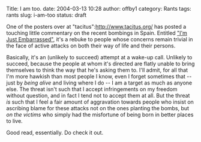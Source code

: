 Title: I am too.
date: 2004-03-13 10:28
author: offby1
category: Rants
tags: rants
slug: i-am-too
status: draft

One of the posters over at "tacitus":http://www.tacitus.org/ has posted a touching little commentary on the recent bombings in Spain. Entitled ["I'm Just Embarrassed"](http://38.144.96.23/tacitus/archives/001591.html#001591), it's a rebuke to people whose concerns remain trivial in the face of active attacks on both their way of life and their persons.

Basically, it's an (unlikely to succeed) attempt at a wake-up call. Unlikely to succeed, because the people at whom it's directed are flatly unable to bring themselves to think the way that he's asking them to. I'll admit, for all that I'm more hawkish than most people I know, even I forget sometimes that \-- just by _being alive_ and living where I do \-- I am a target as much as anyone else. The threat isn't such that I accept infringements on my freedom without question, and in fact I tend not to accept them at all. But the threat *is* such that I feel a fair amount of aggravation towards people who insist on ascribing blame for these attacks not on the ones planting the bombs, but _on the victims_ who simply had the misfortune of being born in better places to live.

Good read, essentially. Do check it out.
